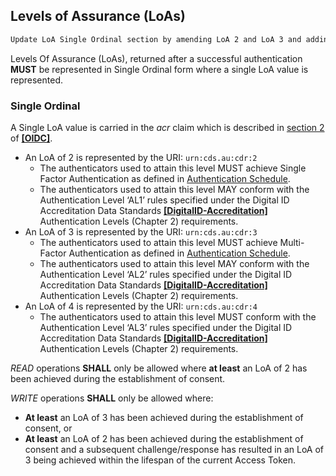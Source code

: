 ## Levels of Assurance (LoAs)
```diff
Update LoA Single Ordinal section by amending LoA 2 and LoA 3 and adding LoA 4
```
Levels Of Assurance (LoAs), returned after a successful authentication **MUST** be represented in Single Ordinal form where a single LoA value is represented.

<a id="ordinal-loa"></a>
### Single Ordinal
A Single LoA value is carried in the _acr_ claim which is described in [section 2](https://openid.net/specs/openid-connect-core-1_0.html#IDToken) of **[[OIDC]](#nref-OIDC)**.

- An LoA of 2 is represented by the URI: `urn:cds.au:cdr:2`
  - The authenticators used to attain this level MUST achieve Single Factor Authentication as defined in [Authentication Schedule](#authentication-schedule).
  - The authenticators used to attain this level MAY conform with the Authentication Level ‘AL1’ rules specified under the Digital ID Accreditation Data Standards **[[DigitalID-Accreditation]](#nref-DigitalID-Accreditation)** Authentication Levels (Chapter 2) requirements.
- An LoA of 3 is represented by the URI: `urn:cds.au:cdr:3`
  - The authenticators used to attain this level MUST achieve Multi-Factor Authentication as defined in [Authentication Schedule](#authentication-schedule).
  - The authenticators used to attain this level MAY conform with the Authentication Level ‘AL2’ rules specified under the Digital ID Accreditation Data Standards **[[DigitalID-Accreditation]](#nref-DigitalID-Accreditation)** Authentication Levels (Chapter 2) requirements.
- An LoA of 4 is represented by the URI: `urn:cds.au:cdr:4`
  - The authenticators used to attain this level MUST conform with the Authentication Level ‘AL3’ rules specified under the Digital ID Accreditation Data Standards **[[DigitalID-Accreditation]](#nref-DigitalID-Accreditation)** Authentication Levels (Chapter 2) requirements.


*READ* operations **SHALL** only be allowed where __at least__ an LoA of 2 has been achieved during the establishment of consent.

*WRITE* operations **SHALL** only be allowed where:

- __At least__ an LoA of 3 has been achieved during the establishment of consent, or
- __At least__ an LoA of 2 has been achieved during the establishment of consent and a subsequent challenge/response has resulted in an LoA of 3 being achieved within the lifespan of the current Access Token.